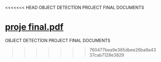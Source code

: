 <<<<<<< HEAD
OBJECT DETECTİON PROJECT FINAL DOCUMENTS

[proje final.pdf](https://github.com/esencgr/image-processing-matlab/files/2294408/proje.final.pdf)
=======
OBJECT DETECTİON PROJECT FINAL DOCUMENTS

>>>>>>> 760477bea9e365dbee26ba9a4337cab7128e3829
